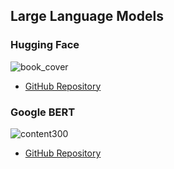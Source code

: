 ## Large Language Models

### Hugging Face

![book_cover](https://user-images.githubusercontent.com/68504324/229061245-c1585114-b297-4531-885a-88d19c005bae.jpg)

- [GitHub Repository](https://github.com/nlp-with-transformers/notebooks/blob/main/README.md)

### Google BERT

![content300](https://user-images.githubusercontent.com/68504324/229062592-1050d36f-c93a-497f-bde7-3b085d41ec8f.jpg)

- [GitHub Repository](https://github.com/PacktPublishing/Getting-Started-with-Google-BERT)




